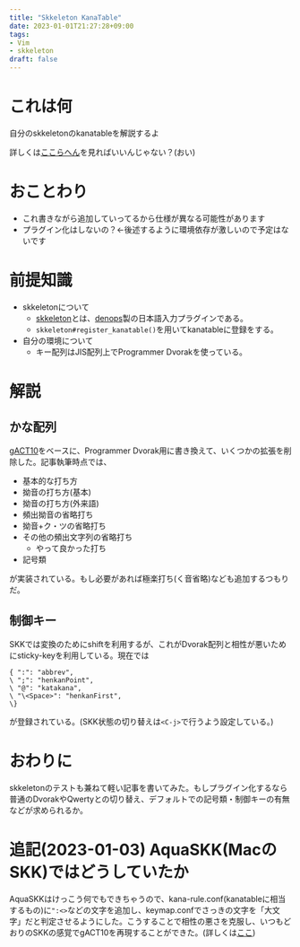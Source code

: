 ```yaml
---
title: "Skkeleton KanaTable"
date: 2023-01-01T21:27:28+09:00
tags:
- Vim
- skkeleton
draft: false
---
```


# これは何

自分のskkeletonのkanatableを解説するよ

詳しくは[ここらへん](https://github.com/qitoy/dotfiles/blob/main/.vim/autoload/vimrc.vim#L42)を見ればいいんじゃない？(おい)

<!--more-->

# おことわり

- これ書きながら追加していってるから仕様が異なる可能性があります
- プラグイン化はしないの？←後述するように環境依存が激しいので予定はないです

# 前提知識

- skkeletonについて
  - [skkeleton](https://github.com/vim-skk/skkeleton)とは、[denops](https://github.com/vim-denops/denops.vim)製の日本語入力プラグインである。
  - `skkeleton#register_kanatable()`を用いてkanatableに登録をする。
- 自分の環境について
  - キー配列はJIS配列上でProgrammer Dvorakを使っている。

# 解説

## かな配列

[gACT10](http://hp.vector.co.jp/authors/VA002116/gact/gact10_doc.html)をベースに、Programmer Dvorak用に書き換えて、いくつかの拡張を削除した。記事執筆時点では、

- 基本的な打ち方
- 拗音の打ち方(基本)
- 拗音の打ち方(外来語)
- 頻出拗音の省略打ち
- 拗音+ク・ツの省略打ち
- その他の頻出文字列の省略打ち
  - やって良かった打ち
- 記号類

が実装されている。もし必要があれば極楽打ち(く音省略)なども追加するつもりだ。

## 制御キー

SKKでは変換のためにshiftを利用するが、これがDvorak配列と相性が悪いためにsticky-keyを利用している。現在では

```vim
{ ":": "abbrev",
\ ";": "henkanPoint",
\ "@": "katakana",
\ "\<Space>": "henkanFirst",
\}
```

が登録されている。(SKK状態の切り替えは`<C-j>`で行うよう設定している。)

# おわりに

skkeletonのテストも兼ねて軽い記事を書いてみた。もしプラグイン化するなら普通のDvorakやQwertyとの切り替え、デフォルトでの記号類・制御キーの有無などが求められるか。

# 追記(2023-01-03) AquaSKK(MacのSKK)ではどうしていたか

AquaSKKはけっこう何でもできちゃうので、kana-rule.conf(kanatableに相当するもの)に`":<>`などの文字を追加し、keymap.confでさっきの文字を「大文字」だと判定させるようにした。こうすることで相性の悪さを克服し、いつもどおりのSKKの感覚でgACT10を再現することができた。(詳しくは[ここ](https://gist.github.com/qitoy/3c255497b9ce6ecfa2c90fb3bdae7da1))


